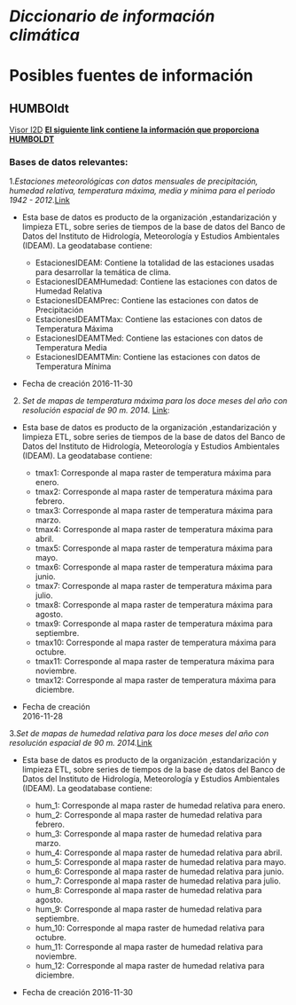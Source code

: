 # *Diccionario de información climática*

# Posibles fuentes de información


## HUMBOldt
[Visor I2D](http://i2d.humboldt.org.co/visor-I2D/)
[**El siguiente link contiene la información que proporciona HUMBOLDT**](http://geonetwork.humboldt.org.co/geonetwork/srv/spa/catalog.search#/search?facet.q=topicCat%2Fenvironment&resultType=details&fast=index&_content_type=json&from=1&to=100&sortBy=relevance)

### Bases de datos relevantes:
1.*_Estaciones meteorológicas con datos mensuales de precipitación, humedad relativa, temperatura máxima, media y mínima para el periodo 1942 - 2012._*[Link](http://geonetwork.humboldt.org.co/geonetwork/srv/spa/catalog.search#/metadata/12ea4d4f-0396-4223-b3f6-7d14335a8e3f)
  - Esta base de datos es producto de la organización ,estandarización y limpieza ETL, sobre series de tiempos de la base de datos  del Banco de Datos 
    del Instituto de Hidrología, Meteorología y Estudios Ambientales (IDEAM).
    La geodatabase contiene:
    
    * EstacionesIDEAM: Contiene la totalidad de las estaciones usadas para desarrollar la temática de clima.
    * EstacionesIDEAMHumedad: Contiene las estaciones con datos de Humedad Relativa
    * EstacionesIDEAMPrec: Contiene las estaciones con datos de Precipitación
    * EstacionesIDEAMTMax: Contiene las estaciones con datos de Temperatura Máxima
    * EstacionesIDEAMTMed: Contiene las estaciones con datos de Temperatura Media
    * EstacionesIDEAMTMin: Contiene las estaciones con datos de Temperatura Mínima
  - Fecha de creación
   2016-11-30

2. _*Set de mapas de temperatura máxima para los doce meses del año con resolución espacial de 90 m. 2014.*_ [Link](http://geonetwork.humboldt.org.co/geonetwork/srv/spa/catalog.search#/metadata/37b48a60-3379-425f-95a8-ab6e3c708f77): 
  - Esta base de datos es producto de la organización ,estandarización y limpieza ETL, sobre series de tiempos de la base de datos  del Banco de Datos 
    del Instituto de Hidrología, Meteorología y Estudios Ambientales (IDEAM).
    La geodatabase contiene:

    * tmax1: Corresponde al mapa raster de temperatura máxima para enero.
    * tmax2: Corresponde al mapa raster de temperatura máxima para febrero.
    * tmax3: Corresponde al mapa raster de temperatura máxima para marzo.
    * tmax4: Corresponde al mapa raster de temperatura máxima para abril.
    * tmax5: Corresponde al mapa raster de temperatura máxima para mayo.
    * tmax6: Corresponde al mapa raster de temperatura máxima para junio.
    * tmax7: Corresponde al mapa raster de temperatura máxima para julio.
    * tmax8: Corresponde al mapa raster de temperatura máxima para agosto.
    * tmax9: Corresponde al mapa raster de temperatura máxima para septiembre.
    * tmax10: Corresponde al mapa raster de temperatura máxima para octubre.
    * tmax11: Corresponde al mapa raster de temperatura máxima para noviembre.
    * tmax12: Corresponde al mapa raster de temperatura máxima para diciembre.
  - Fecha de creación  
    2016-11-28

3.*_Set de mapas de humedad relativa para los doce meses del año con resolución espacial de 90 m. 2014._*[Link](http://geonetwork.humboldt.org.co/geonetwork/srv/spa/catalog.search#/metadata/237bd6f9-735f-4bd8-99aa-60877d67e18a)
- Esta base de datos es producto de la organización ,estandarización y limpieza ETL, sobre series de tiempos de la base de datos  del Banco de Datos 
    del Instituto de Hidrología, Meteorología y Estudios Ambientales (IDEAM).
    La geodatabase contiene:
  
  * hum_1: Corresponde al mapa raster de humedad relativa para enero.
  * hum_2: Corresponde al mapa raster de humedad relativa para febrero.
  * hum_3: Corresponde al mapa raster de humedad relativa para marzo.
  * hum_4: Corresponde al mapa raster de humedad relativa para abril.
  * hum_5: Corresponde al mapa raster de humedad relativa para mayo.
  * hum_6: Corresponde al mapa raster de humedad relativa para junio.
  * hum_7: Corresponde al mapa raster de humedad relativa para julio.
  * hum_8: Corresponde al mapa raster de humedad relativa para agosto.
  * hum_9: Corresponde al mapa raster de humedad relativa para septiembre.
  * hum_10: Corresponde al mapa raster de humedad relativa para octubre.
  * hum_11: Corresponde al mapa raster de humedad relativa para noviembre.
  * hum_12: Corresponde al mapa raster de humedad relativa para diciembre.
  
- Fecha de creación
   2016-11-30
  


